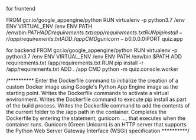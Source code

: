 for frontend 

FROM gcr.io/google_appengine/python
RUN virtualenv -p python3.7 /env
ENV VIRTUAL_ENV /env
ENV PATH /env/bin:$PATH
ADD requirements.txt /app/requirements.txt
RUN pip install -r /app/requirements.txt
ADD . /app
CMD gunicorn -b 0.0.0.0:$PORT quiz:app

for backend
FROM gcr.io/google_appengine/python
RUN virtualenv -p python3.7 /env
ENV VIRTUAL_ENV /env
ENV PATH /env/bin:$PATH
ADD requirements.txt /app/requirements.txt
RUN pip install -r /app/requirements.txt
ADD . /app
CMD python -m quiz.console.worker

/**********
Enter the Dockerfile command to initialize the creation of a custom Docker image using Google's Python App Engine image as the starting point.
Writes the Dockerfile commands to activate a virtual environment.
Writes the Dockerfile command to execute pip install as part of the build process.
Writes the Dockerfile command to add the contents of the current folder to the /app path in the container.
Completes the Dockerfile by entering the statement, gunicorn ..., that executes 
when the container runs. Gunicorn (Green Unicorn) is an HTTP server that supports the 
Python Web Server Gateway Interface (WSGI) specification
**********/

